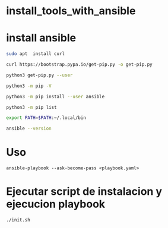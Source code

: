 # install_tools_with_ansible


# install ansible 

```bash
sudo apt  install curl

curl https://bootstrap.pypa.io/get-pip.py -o get-pip.py

python3 get-pip.py --user

python3 -m pip -V

python3 -m pip install --user ansible

python3 -m pip list

export PATH=$PATH:~/.local/bin

ansible --version

```

# Uso 

```ansible-playbook --ask-become-pass <playbook.yaml>```


# Ejecutar script de instalacion  y ejecucion playbook

```./init.sh```